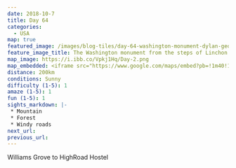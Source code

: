 ```yaml
---
date: 2018-10-7
title: Day 64
categories:
  - USA
map: true
featured_image: /images/blog-tiles/day-64-washington-monument-dylan-george-field.JPG
feature_image_title: The Washington monument from the steps of Linchon memorial, Washington D.C, Maryland, USA
map_image: https://i.ibb.co/Vpkj1Hq/Day-2.png
map_embedded: <iframe src="https://www.google.com/maps/embed?pb=!1m40!1m12!1m3!1d787802.3768492587!2d-77.38909710440652!3d39.52908925524233!2m3!1f0!2f0!3f0!3m2!1i1024!2i768!4f13.1!4m25!3e0!4m5!1s0x89c8e67364e0bbe7%3A0x571874b5a6ba80f5!2sWilliams%20Grove%20Speedway%2C%20Speedway%20Drive%2C%20Mechanicsburg%2C%20PA%2C%20USA!3m2!1d40.155193!2d-77.033423!4m5!1s0x89c803aed6f483b7%3A0x44896a84223e758!2sBaltimore%2C%20MD%2C%20USA!3m2!1d39.2903848!2d-76.6121893!4m5!1s0x89b7c6de5af6e45b%3A0xc2524522d4885d2a!2sWashington%2C%20DC%2C%20USA!3m2!1d38.9071923!2d-77.0368707!4m5!1s0x89b7b7da52681a07%3A0xf84058e265df8063!2sHighRoad%20Hostel%20Washington%20DC%2C%20Belmont%20Road%20Northwest%2C%20Washington%2C%20DC%2C%20USA!3m2!1d38.920386!2d-77.042283!5e0!3m2!1sen!2sau!4v1577510811158!5m2!1sen!2sau" width="100%" height="500" frameborder="0" style="border:0;" allowfullscreen=""></iframe>
distance: 200km
conditions: Sunny
difficulty (1-5): 1 
amaze (1-5): 1
fun (1-5): 1
sights_markdown: |-
 * Mountain
 * Forest
 * Windy roads
next_url:
previous_url:
---
```

Williams Grove to HighRoad Hostel

<div style="display:flex;justify-content:center">

</div>



